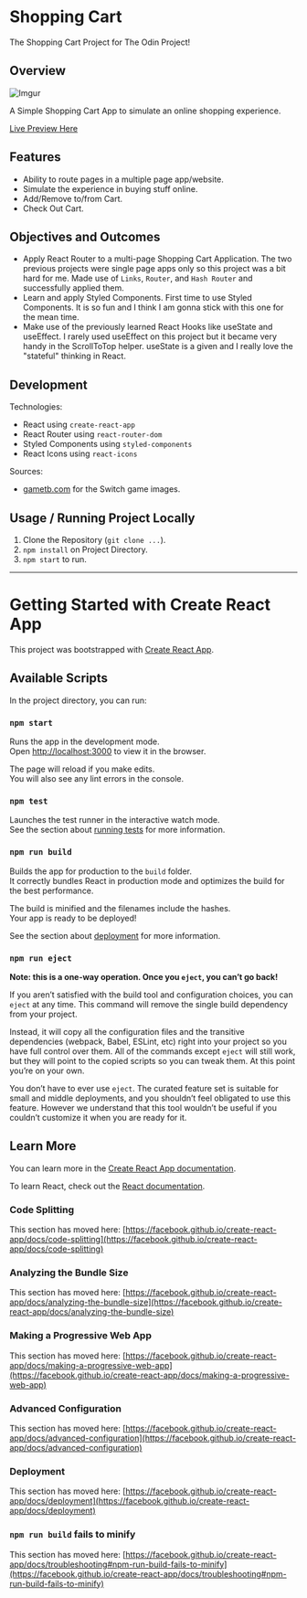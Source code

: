 # Shopping Cart

The Shopping Cart Project for The Odin Project!

## Overview

![Imgur](https://i.imgur.com/vkm5ZAF.png)

A Simple Shopping Cart App to simulate an online shopping experience.

[Live Preview Here](https://bananabread08.github.io/shopping-cart/)

## Features

- Ability to route pages in a multiple page app/website.
- Simulate the experience in buying stuff online.
- Add/Remove to/from Cart.
- Check Out Cart.

## Objectives and Outcomes

- Apply React Router to a multi-page Shopping Cart Application. The two previous projects were single page apps only so this project was a bit hard for me. Made use of `Links`, `Router`, and `Hash Router` and successfully applied them.
- Learn and apply Styled Components. First time to use Styled Components. It is so fun and I think I am gonna stick with this one for the mean time.
- Make use of the previously learned React Hooks like useState and useEffect. I rarely used useEffect on this project but it became very handy in the ScrollToTop helper. useState is a given and I really love the "stateful" thinking in React.

## Development

Technologies:

- React using `create-react-app`
- React Router using `react-router-dom`
- Styled Components using `styled-components`
- React Icons using `react-icons`

Sources:

- [gametb.com](gametb.com) for the Switch game images.

## Usage / Running Project Locally

1. Clone the Repository (`git clone ...`).
2. `npm install` on Project Directory.
3. `npm start` to run.

---

# Getting Started with Create React App

This project was bootstrapped with [Create React App](https://github.com/facebook/create-react-app).

## Available Scripts

In the project directory, you can run:

### `npm start`

Runs the app in the development mode.\
Open [http://localhost:3000](http://localhost:3000) to view it in the browser.

The page will reload if you make edits.\
You will also see any lint errors in the console.

### `npm test`

Launches the test runner in the interactive watch mode.\
See the section about [running tests](https://facebook.github.io/create-react-app/docs/running-tests) for more information.

### `npm run build`

Builds the app for production to the `build` folder.\
It correctly bundles React in production mode and optimizes the build for the best performance.

The build is minified and the filenames include the hashes.\
Your app is ready to be deployed!

See the section about [deployment](https://facebook.github.io/create-react-app/docs/deployment) for more information.

### `npm run eject`

**Note: this is a one-way operation. Once you `eject`, you can’t go back!**

If you aren’t satisfied with the build tool and configuration choices, you can `eject` at any time. This command will remove the single build dependency from your project.

Instead, it will copy all the configuration files and the transitive dependencies (webpack, Babel, ESLint, etc) right into your project so you have full control over them. All of the commands except `eject` will still work, but they will point to the copied scripts so you can tweak them. At this point you’re on your own.

You don’t have to ever use `eject`. The curated feature set is suitable for small and middle deployments, and you shouldn’t feel obligated to use this feature. However we understand that this tool wouldn’t be useful if you couldn’t customize it when you are ready for it.

## Learn More

You can learn more in the [Create React App documentation](https://facebook.github.io/create-react-app/docs/getting-started).

To learn React, check out the [React documentation](https://reactjs.org/).

### Code Splitting

This section has moved here: [https://facebook.github.io/create-react-app/docs/code-splitting](https://facebook.github.io/create-react-app/docs/code-splitting)

### Analyzing the Bundle Size

This section has moved here: [https://facebook.github.io/create-react-app/docs/analyzing-the-bundle-size](https://facebook.github.io/create-react-app/docs/analyzing-the-bundle-size)

### Making a Progressive Web App

This section has moved here: [https://facebook.github.io/create-react-app/docs/making-a-progressive-web-app](https://facebook.github.io/create-react-app/docs/making-a-progressive-web-app)

### Advanced Configuration

This section has moved here: [https://facebook.github.io/create-react-app/docs/advanced-configuration](https://facebook.github.io/create-react-app/docs/advanced-configuration)

### Deployment

This section has moved here: [https://facebook.github.io/create-react-app/docs/deployment](https://facebook.github.io/create-react-app/docs/deployment)

### `npm run build` fails to minify

This section has moved here: [https://facebook.github.io/create-react-app/docs/troubleshooting#npm-run-build-fails-to-minify](https://facebook.github.io/create-react-app/docs/troubleshooting#npm-run-build-fails-to-minify)

